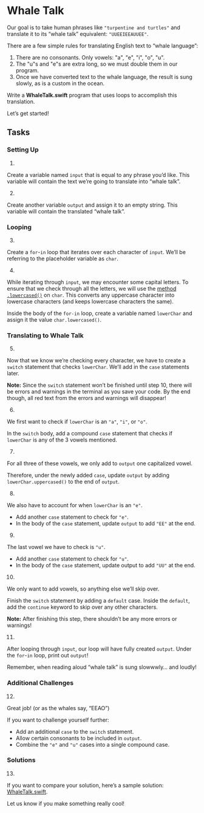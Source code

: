 # Whale Talk

Our goal is to take human phrases like `"turpentine and turtles"` and translate it to its “whale talk” equivalent: `"UUEEIEEAUUEE"`.

There are a few simple rules for translating English text to “whale language”:

1. There are no consonants. Only vowels: "a", "e", "i", "o", "u".
2. The "u"s and "e"s are extra long, so we must double them in our program.
3. Once we have converted text to the whale language, the result is sung slowly, as is a custom in the ocean.

Write a **WhaleTalk.swift** program that uses loops to accomplish this translation.

Let’s get started!

## Tasks

### Setting Up

1. 
Create a variable named `input` that is equal to any phrase you’d like. This variable will contain the text we’re going to translate into “whale talk”.

2. 
Create another variable `output` and assign it to an empty string. This variable will contain the translated “whale talk”.

### Looping

3. 
Create a `for`-`in` loop that iterates over each character of `input`. We’ll be referring to the placeholder variable as `char`.

4. 
While iterating through `input`, we may encounter some capital letters. To ensure that we check through all the letters, we will use the [method `.lowercased()`](https://developer.apple.com/documentation/swift/string/1641392-lowercased) on `char`. This converts any uppercase character into lowercase characters (and keeps lowercase characters the same).

Inside the body of the `for-in` loop, create a variable named `lowerChar` and assign it the value `char.lowercased()`.

### Translating to Whale Talk

5. 
Now that we know we’re checking every character, we have to create a `switch` statement that checks `lowerChar`. We’ll add in the `case` statements later.

**Note:** Since the `switch` statement won’t be finished until step 10, there will be errors and warnings in the terminal as you save your code. By the end though, all red text from the errors and warnings will disappear!

6. 
We first want to check if `lowerChar` is an `"a"`, `"i"`, or `"o"`.

In the `switch` body, add a compound `case` statement that checks if `lowerChar` is any of the 3 vowels mentioned.

7. 
For all three of these vowels, we only add to `output` one capitalized vowel.

Therefore, under the newly added `case`, update `output` by adding `lowerChar.uppercased()` to the end of `output`.

8. 
We also have to account for when `lowerChar` is an `"e"`.

- Add another `case` statement to check for `"e"`.
- In the body of the `case` statement, update `output` to add `"EE"` at the end.

9. 
The last vowel we have to check is `"u"`.

- Add another `case` statement to check for `"u"`.
- In the body of the `case` statement, update output to add `"UU"` at the end.

10. 
We only want to add vowels, so anything else we’ll skip over.

Finish the `switch` statement by adding a `default` case. Inside the `default`, add the `continue` keyword to skip over any other characters.

**Note:** After finishing this step, there shouldn’t be any more errors or warnings!

11. 
After looping through `input`, our loop will have fully created `output`. Under the `for`-`in` loop, print out `output`!

Remember, when reading aloud “whale talk” is sung slowwwly… and loudly!

### Additional Challenges

12. 
Great job! (or as the whales say, “EEAO”)

If you want to challenge yourself further:

- Add an additional `case` to the `switch` statement.
- Allow certain consonants to be included in `output`.
- Combine the `"e"` and `"u"` cases into a single compound case.

### Solutions

13. 
If you want to compare your solution, here’s a sample solution: [WhaleTalk.swift](https://github.com/Codecademy/learn-swift/blob/master/4-loops/whale-talk/WhaleTalk.swift).

Let us know if you make something really cool!
